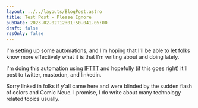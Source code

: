 ```yaml
---
layout: ../../layouts/BlogPost.astro
title: Test Post - Please Ignore
pubDate: 2023-02-02T12:01:50.041-05:00
draft: false
rssOnly: false
---
```

I'm setting up some automations, and I'm hoping that I'll be able to let folks know more effectively what it is that I'm writing about and doing lately.

I'm doing this automation using [IFTTT](https://ifttt) and hopefully (if this goes right) it'll post to twitter, mastodon, and linkedin.

Sorry linked in folks if y'all came here and were blinded by the sudden flash of colors and Comic Neue. I promise, I do write about many technology related topics usually.
